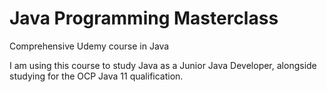 Java Programming Masterclass
============================

Comprehensive Udemy course in Java 

I am using this course to study Java as a Junior Java Developer, alongside studying for the OCP Java 11 qualification.
